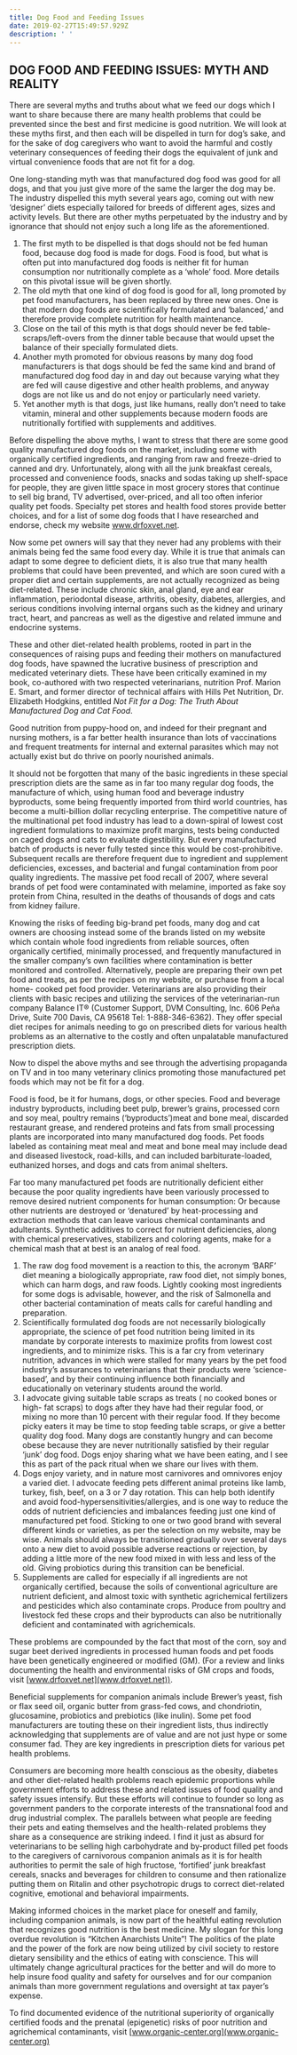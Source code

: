 ```yaml
---
title: Dog Food and Feeding Issues
date: 2019-02-27T15:49:57.929Z
description: ' '
---
```

## DOG FOOD AND FEEDING ISSUES: MYTH AND REALITY

There are several myths and truths about what we feed our dogs which I want to share because there are many health problems that could be prevented since the best and first medicine is good nutrition. We will look at these myths first, and then each will be dispelled in turn for dog’s sake, and for the sake of dog caregivers who want to avoid the harmful and costly veterinary consequences of feeding their dogs the equivalent of junk and virtual convenience foods that are not fit for a dog.

One long-standing myth was that manufactured dog food was good for all dogs, and that you just give more of the same the larger the dog may be. The industry dispelled this myth several years ago, coming out with new ‘designer’ diets especially tailored for breeds of different ages, sizes and activity levels. But there are other myths perpetuated by the industry and by ignorance that should not enjoy such a long life as the aforementioned.

1. The first myth to be dispelled is that dogs should not be fed human food, because dog food is made for dogs. Food is food, but what is often put into manufactured dog foods is neither fit for human consumption nor nutritionally complete as a ‘whole’ food. More details on this pivotal issue will be given shortly.
2. The old myth that one kind of dog food is good for all, long promoted by pet food manufacturers, has been replaced by three new ones. One is that modern dog foods are scientifically formulated and ‘balanced,’ and therefore provide complete nutrition for health maintenance.
3. Close on the tail of this myth is that dogs should never be fed table-scraps/left-overs from the dinner table because that would upset the balance of their specially formulated diets.
4. Another myth promoted for obvious reasons by many dog food manufacturers is that dogs should be fed the same kind and brand of manufactured dog food day in and day out because varying what they are fed will cause digestive and other health problems, and anyway dogs are not like us and do not enjoy or particularly need variety.
5. Yet another myth is that dogs, just like humans, really don’t need to take vitamin, mineral and other supplements because modern foods are nutritionally fortified with supplements and additives.  

Before dispelling the above myths, I want to stress that there are some good quality manufactured dog foods on the market, including some with organically certified ingredients, and ranging from raw and freeze-dried to canned and dry. Unfortunately, along with all the junk breakfast cereals, processed and convenience foods, snacks and sodas taking up shelf-space for people, they are given little space in most grocery stores that continue to sell big brand, TV advertised, over-priced, and all too often inferior quality pet foods. Specialty pet stores and health food stores provide better choices, and for a list of some dog foods that I have researched and endorse, check my website www.drfoxvet.net.

Now some pet owners will say that they never had any problems with their animals being fed the same food every day. While it is true that animals can adapt to some degree to deficient diets, it is also true that many health problems that could have been prevented, and which are soon cured with a proper diet and certain supplements, are not actually recognized as being diet-related. These include chronic skin, anal gland, eye and ear inflammation, periodontal disease, arthritis, obesity, diabetes, allergies, and serious conditions involving internal organs such as the kidney and urinary tract, heart, and pancreas as well as the digestive and related immune and endocrine systems.

 These and other diet-related health problems, rooted in part in the consequences of raising pups and feeding their mothers on manufactured dog foods, have spawned the lucrative business of prescription and medicated veterinary diets. These have been critically examined in my book, co-authored with two respected veterinarians, nutrition Prof. Marion E. Smart, and former director of technical affairs with Hills Pet Nutrition, Dr. Elizabeth Hodgkins, entitled _Not Fit for a Dog: The Truth About Manufactured Dog and Cat Food_.

Good nutrition from puppy-hood on, and indeed for their pregnant and nursing mothers, is a far better health insurance than lots of vaccinations and frequent treatments for internal and external parasites which may not actually exist but do thrive on poorly nourished animals.

It should not be forgotten that many of the basic ingredients in these special prescription diets are the same as in far too many regular dog foods, the manufacture of which, using human food and beverage industry byproducts, some being frequently imported from third world countries, has become a multi-billion dollar recycling enterprise. The competitive nature of the multinational pet food industry has lead to a down-spiral of lowest cost ingredient formulations to maximize profit margins, tests being conducted on caged dogs and cats to evaluate digestibility. But every manufactured batch of products is never fully tested since this would be cost-prohibitive. Subsequent recalls are therefore frequent due to ingredient and supplement deficiencies, excesses, and bacterial and fungal contamination from poor quality ingredients. The massive pet food recall of 2007, where several brands of pet food were contaminated with melamine, imported as fake soy protein from China, resulted in the deaths of thousands of dogs and cats from kidney failure.

Knowing the risks of feeding big-brand pet foods, many dog and cat owners are choosing instead some of the brands listed on my website which contain whole food ingredients from reliable sources, often organically certified, minimally processed, and frequently manufactured in the smaller company’s own facilities where contamination is better monitored and controlled. Alternatively, people are preparing their own pet food and treats, as per the recipes on my website, or purchase from a local home- cooked pet food provider. Veterinarians are also providing their clients with basic recipes and utilizing the services of  the veterinarian-run company Balance IT®  (Customer Support, DVM Consulting, Inc. 606 Peña Drive, Suite 700 Davis, CA 95618 Tel: 1-888-346-6362). They offer special diet recipes for animals needing to go on prescribed diets for various health problems as an alternative to the costly and often unpalatable manufactured prescription diets.  

Now to dispel the above myths and see through the advertising propaganda on TV and in too many veterinary clinics promoting those manufactured pet foods which may not be fit for a dog.

Food is food, be it for humans, dogs, or other species. Food and beverage industry byproducts, including beet pulp, brewer’s grains, processed corn and soy meal,  poultry remains (‘byproducts’)meat and bone meal, discarded restaurant grease, and rendered proteins and fats from small processing plants are incorporated into many manufactured dog foods. Pet foods labeled as containing meat meal and meat and bone meal may include dead and diseased livestock, road-kills, and can included barbiturate-loaded, euthanized horses, and dogs and cats from animal shelters.

Far too many manufactured pet foods are nutritionally deficient either because the poor quality ingredients have been variously processed to remove desired nutrient components for human consumption: Or because other nutrients are destroyed or ‘denatured’ by heat-processing and extraction methods that can leave various chemical contaminants and adulterants. Synthetic additives to correct for nutrient deficiencies, along with chemical preservatives, stabilizers and coloring agents, make for a chemical mash that at best is an analog of real food.

1. The raw dog food movement is a reaction to this, the acronym ‘BARF’ diet meaning a biologically appropriate, raw food diet, not simply bones, which can harm dogs, and raw foods. Lightly cooking most ingredients for some dogs is advisable, however, and the risk of Salmonella and other bacterial contamination of meats calls for careful handling and preparation.
2. Scientifically formulated dog foods are not necessarily biologically appropriate, the science of pet food nutrition being limited in its mandate by corporate interests to maximize profits from lowest cost ingredients, and to minimize risks. This is a far cry from veterinary nutrition, advances in which were stalled for many years by the pet food industry’s assurances to veterinarians that their products were ‘science-based’, and by their continuing influence both financially and educationally on veterinary students around the world.  
3. I advocate giving suitable table scraps as treats ( no cooked bones or high- fat scraps) to dogs after they have had their regular food, or mixing no more than 10 percent with their regular food. If they become picky eaters it may be time to stop feeding table scraps, or give a better quality dog food. Many dogs are constantly hungry and can become obese because they are never nutritionally satisfied by their regular ‘junk’ dog food. Dogs enjoy sharing what we have been eating, and I see this as part of the pack ritual when we share our lives with them.
4. Dogs enjoy variety, and in nature most carnivores and omnivores enjoy a varied diet. I advocate feeding pets different animal proteins like lamb, turkey, fish, beef, on a 3 or 7 day rotation. This can help both identify and avoid food-hypersensitivities/allergies, and is one way to reduce the odds of nutrient deficiencies and imbalances feeding just one kind of manufactured pet food. Sticking to one or two good brand with several different kinds or varieties, as per the selection on my website, may be wise. Animals should always be transitioned gradually over several days onto a new diet to avoid possible adverse reactions or rejection, by adding a little more of the new food mixed in with less and less of the old. Giving probiotics during this transition can be beneficial.
5. Supplements are called for especially if all ingredients are not organically certified, because the soils of conventional agriculture are nutrient deficient, and almost toxic with synthetic agrichemical fertilizers and pesticides which also contaminate crops. Produce from poultry and livestock fed these crops and their byproducts can also be nutritionally deficient and contaminated with agrichemicals.

These problems are compounded by the fact that most of the corn, soy and sugar beet derived ingredients in processed human foods and pet foods have been genetically engineered or modified (GM). (For a review and links documenting the health and environmental risks of GM crops and foods, visit [www.drfoxvet.net](www.drfoxvet.net)).

Beneficial supplements for companion animals include Brewer’s yeast, fish or flax seed oil, organic butter from grass-fed cows, and chondriotin, glucosamine, probiotics and prebiotics (like inulin). Some pet food manufacturers are touting these on their ingredient lists, thus indirectly acknowledging that supplements are of value and are not just hype or some consumer fad. They are key ingredients in prescription diets for various pet health problems.

Consumers are becoming more health conscious as the obesity, diabetes and other diet-related health problems reach epidemic proportions while government efforts to address these and related issues of food quality and safety issues intensify. But these efforts will continue to founder so long as government panders to the corporate interests of the transnational food and drug industrial complex. The parallels between what people are feeding their pets and eating themselves and the health-related problems they share as a consequence are striking indeed. I find it just as absurd for veterinarians to be selling high carbohydrate and by-product filled pet foods to the caregivers of carnivorous companion animals as it is for health authorities to permit the sale of high fructose, ‘fortified’ junk breakfast cereals, snacks and beverages for children to consume and then rationalize putting them on Ritalin and other psychotropic drugs to correct diet-related cognitive, emotional and behavioral impairments.

Making informed choices in the market place for oneself and family, including companion animals, is now part of the healthful eating revolution that recognizes good nutrition is the best medicine. My slogan for this long overdue revolution is “Kitchen Anarchists Unite”! The politics of the plate and the power of the fork are now being utilized by civil society to restore dietary sensibility and the ethics of eating with conscience. This will ultimately change agricultural practices for the better and will do more to help insure food quality and safety for ourselves and for our companion animals than more government regulations and oversight at tax payer’s expense.

To find documented evidence of the nutritional superiority of organically certified foods and the prenatal (epigenetic) risks of poor nutrition and agrichemical contaminants, visit [www.organic-center.org](www.organic-center.org)
